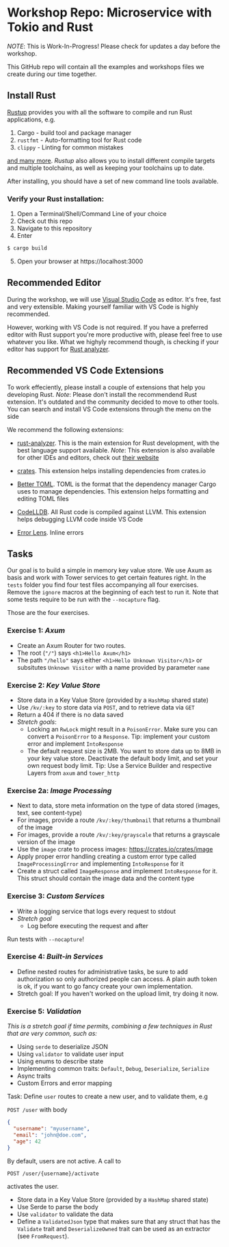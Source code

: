 # Workshop Repo: Microservice with Tokio and Rust

*NOTE*: This is Work-In-Progress! Please check for updates a day before the workshop.

This GitHub repo will contain all the examples and workshops files we create during our time together.

## Install Rust

[Rustup](https://rustup.rs) provides you with all the software to compile and run Rust applications, e.g.

1. Cargo - build tool and package manager
2. `rustfmt` - Auto-formatting tool for Rust code
3. `clippy` - Linting for common mistakes

[and many more](https://rust-lang.github.io/rustup-components-history/). *Rustup* also allows you to install different compile targets and multiple toolchains, as well as keeping your toolchains up to date.

After installing, you should have a set of new command line tools available.

### Verify your Rust installation:

1. Open a Terminal/Shell/Command Line of your choice
2. Check out this repo
3. Navigate to this repository
4. Enter

```bash
$ cargo build
```
5. Open your browser at https://localhost:3000

## Recommended Editor

During the workshop, we will use [Visual Studio Code](https://code.visualstudio.com/) as editor. It's free, fast and very extensible. Making yourself familiar with VS Code is highly recommended.

However, working with VS Code is not required. If you have a preferred editor with Rust support you're more productive with, please feel free to use whatever you like. What we highyly recommend though, is checking if your editor has support for [Rust analyzer](https://rust-analyzer.github.io/).

## Recommended VS Code Extensions

To work effeciently, please install a couple of extensions that help you developing Rust. *Note*: Please don't install the recommendend Rust extension. It's outdated and the community decided to move to other tools. You can search and install VS Code extensions through the menu on the side

We recommend the following extensions:

- [rust-analyzer](https://marketplace.visualstudio.com/items?itemName=matklad.rust-analyzer). This is the main extension for Rust development, with the best language support available. *Note*: This extension is also available for other IDEs and editors, check out [their website](https://rust-analyzer.github.io/)

- [crates](https://marketplace.visualstudio.com/items?itemName=serayuzgur.crates). This extension helps installing dependencies from crates.io

- [Better TOML](https://marketplace.visualstudio.com/items?itemName=bungcip.better-toml). TOML is the format that the dependency manager Cargo uses to manage dependencies. This extension helps formatting and editing TOML files

- [CodeLLDB](https://marketplace.visualstudio.com/items?itemName=vadimcn.vscode-lldb). All Rust code is compiled against LLVM. This extension helps debugging LLVM code inside VS Code

- [Error Lens](https://marketplace.visualstudio.com/items?itemName=usernamehw.errorlens). Inline errors

## Tasks

Our goal is to build a simple in memory key value store. We use Axum as basis and work with Tower services to get certain features right. In the `tests` folder you find four test files accompanying all four exercises. Remove the `ignore` macros at the beginning of each test to run it. Note that some tests require to be run with the `--nocapture` flag.

Those are the four exercises.

### Exercise 1: *Axum*

- Create an Axum Router for two routes.
- The root (`"/"`) says `<h1>Hello Axum</h1>`
- The path `"/hello"` says either `<h1>Hello Unknown Visitor</h1>` or subsitutes `Unknown Visitor` with a name provided by parameter `name`

### Exercise 2: *Key Value Store*

- Store data in a Key Value Store (provided by a `HashMap` shared state)
- Use `/kv/:key` to store data via `POST`, and to retrieve data via `GET`
- Return a 404 if there is no data saved
- *Stretch goals*:
  - Locking an `RwLock` might result in a `PoisonError`. Make sure you can convert a `PoisonError` to a `Response`. Tip: implement your custom error and implement `IntoResponse`
  - The default request size is 2MB. You want to store data up to 8MB in your key value store. Deactivate the default body limit, and set your own request body limit. Tip: Use a Service Builder and respective Layers from `axum` and `tower_http`

### Exercise 2a: *Image Processing*

- Next to data, store meta information on the type of data stored (images, text, see content-type)
- For images, provide a route `/kv/:key/thumbnail` that returns a thumbnail of the image
- For images, provide a route `/kv/:key/grayscale` that returns a grayscale version of the image
- Use the `image` crate to process images: https://crates.io/crates/image
- Apply proper error handling creating a custom error type called `ImageProcessingError` and implementing `IntoResponse` for it
- Create a struct called `ImageResponse` and implement `IntoResponse` for it. This struct should contain the image data and the content type

### Exercise 3: *Custom Services*
- Write a logging service that logs every request to stdout
- *Stretch goal*
  - Log before executing the request and after

Run tests with `--nocapture`!

### Exercise 4: *Built-in Services*
- Define nested routes for administrative tasks, be sure to add authorization so only authorized people can access. A plain auth token is ok, if you want to go fancy create your own implementation.
- Stretch goal: If you haven't worked on the upload limit, try doing it now.

### Exercise 5: *Validation*

_This is a stretch goal if time permits, combining a few techniques in Rust that are very common, such as:_

- Using `serde` to deserialize JSON
- Using `validator` to validate user input
- Using enums to describe state
- Implementing common traits: `Default`, `Debug`, `Deserialize`, `Serialize`
- Async traits
- Custom Errors and error mapping

Task: Define `user` routes to create a new user, and to validate them, e.g

`POST /user` with body

```json
{
  "username": "myusername",
  "email": "john@doe.com",
  "age": 42
}
```

By default, users are not active. A call to

`POST /user/{username}/activate`

activates the user.


- Store data in a Key Value Store (provided by a `HashMap` shared state)
- Use Serde to parse the body
- Use `validator` to validate the data
- Define a `ValidatedJson` type that makes sure that any struct that has the `Validate` trait and `DeserializeOwned` trait can be used as an extractor (see `FromRequest`).
